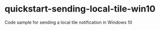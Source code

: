 # quickstart-sending-local-tile-win10
Code sample for sending a local tile notification in Windows 10
